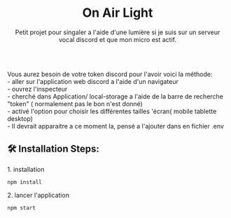 <h1 align="center" id="title">On Air Light</h1>

<p id="description" align='center'>Petit projet pour singaler a l'aide d'une lumière si je suis sur un serveur vocal discord et que mon micro est actif.</p>
  <br/>
  <br/>
  <p>
  Vous aurez besoin de votre token discord pour l'avoir voici la méthode:<br/>
  - aller sur l'application web discord a l'aide d'un navigateur<br/>
  - ouvrez l'inspecteur<br/>
  - cherché dans Application/ local-storage a l'aide de la barre de recherche "token" ( normalement pas le bon n'est donné)<br/>
  - activé l'option pour choisir les différentes tailles 'écran( mobile tablette desktop)<br/>
  - Il devrait apparaitre a ce moment la, pensé a l'ajouter dans en fichier .env

</p>

<h2>🛠️ Installation Steps:</h2>

<p>1. installation</p>

```
npm install
```

<p>2. lancer l'application</p>

```
npm start
```
